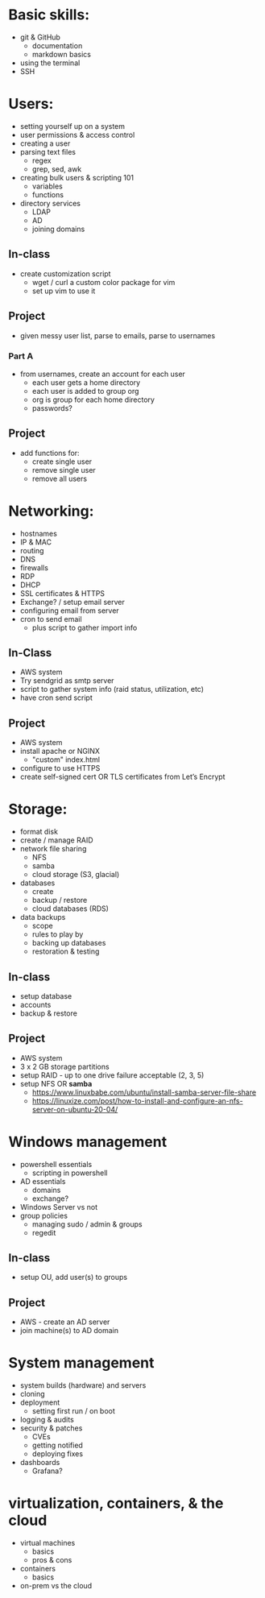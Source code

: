 # Basic skills:

- git & GitHub
  - documentation
  - markdown basics
- using the terminal
- SSH

# Users:

- setting yourself up on a system
- user permissions & access control
- creating a user
- parsing text files
  - regex
  - grep, sed, awk
- creating bulk users & scripting 101
  - variables
  - functions
- directory services
  - LDAP
  - AD
  - joining domains

## In-class

- create customization script
  - wget / curl a custom color package for vim
  - set up vim to use it

## Project

- given messy user list, parse to emails, parse to usernames

### Part A

- from usernames, create an account for each user
  - each user gets a home directory
  - each user is added to group org
  - org is group for each home directory
  - passwords?

## Project

- add functions for:
  - create single user
  - remove single user
  - remove all users

# Networking:

- hostnames
- IP & MAC
- routing
- DNS
- firewalls
- RDP
- DHCP
- SSL certificates & HTTPS
- Exchange? / setup email server
- configuring email from server
- cron to send email
  - plus script to gather import info

## In-Class

- AWS system
- Try sendgrid as smtp server
- script to gather system info (raid status, utilization, etc)
- have cron send script

## Project

- AWS system
- install apache or NGINX
  - "custom" index.html
- configure to use HTTPS
- create self-signed cert OR TLS certificates from Let’s Encrypt

# Storage:

- format disk
- create / manage RAID
- network file sharing
  - NFS
  - samba
  - cloud storage (S3, glacial)
- databases
  - create
  - backup / restore
  - cloud databases (RDS)
- data backups
  - scope
  - rules to play by
  - backing up databases
  - restoration & testing

## In-class

- setup database
- accounts
- backup & restore

## Project

- AWS system
- 3 x 2 GB storage partitions
- setup RAID - up to one drive failure acceptable (2, 3, 5)
- setup NFS OR **samba**
  - https://www.linuxbabe.com/ubuntu/install-samba-server-file-share
  - https://linuxize.com/post/how-to-install-and-configure-an-nfs-server-on-ubuntu-20-04/

# Windows management

- powershell essentials
  - scripting in powershell
- AD essentials
  - domains
  - exchange?
- Windows Server vs not
- group policies
  - managing sudo / admin & groups
  - regedit

## In-class

- setup OU, add user(s) to groups

## Project

- AWS - create an AD server
- join machine(s) to AD domain

# System management

- system builds (hardware) and servers
- cloning
- deployment
  - setting first run / on boot
- logging & audits
- security & patches
  - CVEs
  - getting notified
  - deploying fixes
- dashboards
  - Grafana?

# virtualization, containers, & the cloud

- virtual machines
  - basics
  - pros & cons
- containers
  - basics
- on-prem vs the cloud

